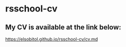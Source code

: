 # rsschool-cv

## My CV is available at the link below:

https://elsobitol.github.io/rsschool-cv/cv.md